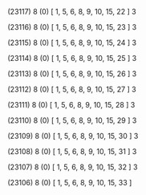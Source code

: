 (23117) 8 (0) [ 1, 5, 6, 8, 9, 10, 15, 22 ] 3 


(23116) 8 (0) [ 1, 5, 6, 8, 9, 10, 15, 23 ] 3 


(23115) 8 (0) [ 1, 5, 6, 8, 9, 10, 15, 24 ] 3 


(23114) 8 (0) [ 1, 5, 6, 8, 9, 10, 15, 25 ] 3 


(23113) 8 (0) [ 1, 5, 6, 8, 9, 10, 15, 26 ] 3 


(23112) 8 (0) [ 1, 5, 6, 8, 9, 10, 15, 27 ] 3 


(23111) 8 (0) [ 1, 5, 6, 8, 9, 10, 15, 28 ] 3 


(23110) 8 (0) [ 1, 5, 6, 8, 9, 10, 15, 29 ] 3 


(23109) 8 (0) [ 1, 5, 6, 8, 9, 10, 15, 30 ] 3 


(23108) 8 (0) [ 1, 5, 6, 8, 9, 10, 15, 31 ] 3 


(23107) 8 (0) [ 1, 5, 6, 8, 9, 10, 15, 32 ] 3 


(23106) 8 (0) [ 1, 5, 6, 8, 9, 10, 15, 33 ]  

